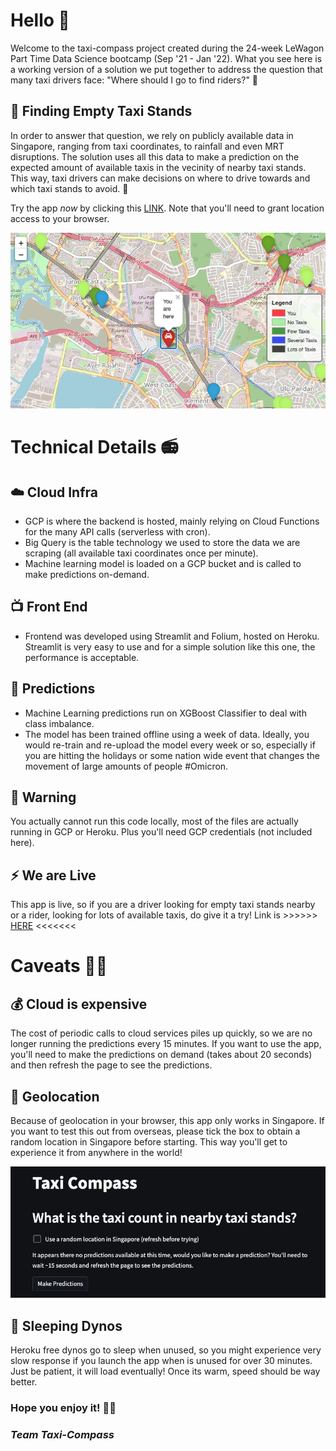 # Hello 👋
Welcome to the taxi-compass project created during the 24-week LeWagon
Part Time Data Science bootcamp (Sep '21 - Jan '22). What you see here is a
working version of a solution we put together to address
the question that many taxi drivers face: "Where should I go to find riders?" 🤔

## 🚕 Finding Empty Taxi Stands
In order to answer that question, we rely on publicly available data in
Singapore, ranging from taxi coordinates, to rainfall and even MRT disruptions. The
solution uses all this data to make a prediction on the expected amount
of available taxis in the vecinity of nearby taxi stands. This way, taxi drivers can make decisions
on where to drive towards and which taxi stands to avoid. 🙌

Try the app *now* by clicking this [LINK](https://www.taxi-compass.herokuapp.com). Note that you'll need to grant location access to your browser.

![folium_map](./assets/images/folium-map.png)


# Technical Details 📻

## ☁️ Cloud Infra
* GCP is where the backend is hosted, mainly relying on Cloud Functions for the
many API calls (serverless with cron).
* Big Query is the table technology we used
to store the data we are scraping (all available taxi coordinates once per minute).
* Machine learning model is loaded on a GCP bucket and is called to make predictions on-demand.

## 📺  Front End
* Frontend was developed using Streamlit and Folium, hosted on Heroku.
Streamlit is very easy to use and for a simple solution like this one, the performance is acceptable.

## 🧠 Predictions
* Machine Learning predictions run on XGBoost Classifier to deal with class imbalance.
* The model has been trained offline using a week of data. Ideally, you would re-train and re-upload the model every week or so, especially if you are hitting the holidays or some nation wide event that changes the movement of large amounts of people #Omicron.


## 🚨 Warning
You actually cannot run this code locally, most of the files are actually running in GCP or Heroku. Plus you'll need GCP credentials (not included here).

## ⚡️ We are Live
This app is live, so if you are a driver looking for empty taxi stands nearby
or a rider, looking for lots of available taxis, do give it a try! Link is >>>>>> [HERE](https://www.taxi-compass.herokuapp.com) <<<<<<<


# Caveats 🕵️‍♀️
## 💰 Cloud is expensive
The cost of periodic calls to cloud services piles up quickly, so we are no longer running the predictions every 15 minutes. If you want to use the app,
you'll need to make the predictions on demand (takes about 20 seconds) and then refresh the page
to see the predictions.

## 📍 Geolocation
Because of geolocation in your browser, this app only works in Singapore. If you want
to test this out from overseas, please tick the box to obtain a random location in Singapore before starting.
This way you'll get to experience it from anywhere in the world!

![random_location](./assets/images/front-end-make-prediction.png)

## 🦖  Sleeping Dynos
Heroku free dynos go to sleep when unused, so you might experience very slow response if you launch the app when is unused for over 30 minutes.
Just be patient, it will load eventually! Once its warm, speed should be way better.

### Hope you enjoy it! 🌈🦄
### *Team Taxi-Compass*
